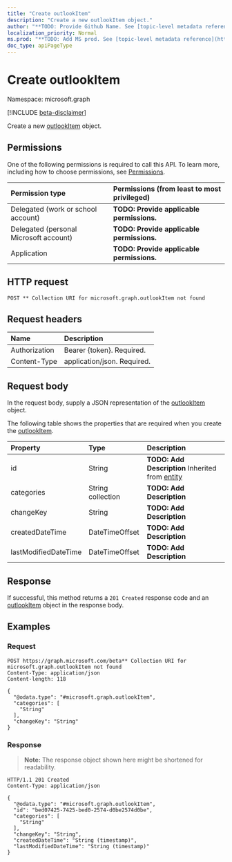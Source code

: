 ```yaml
---
title: "Create outlookItem"
description: "Create a new outlookItem object."
author: "**TODO: Provide Github Name. See [topic-level metadata reference](https://msgo.azurewebsites.net/add/document/guidelines/metadata.html#topic-level-metadata)**"
localization_priority: Normal
ms.prod: "**TODO: Add MS prod. See [topic-level metadata reference](https://msgo.azurewebsites.net/add/document/guidelines/metadata.html#topic-level-metadata)**"
doc_type: apiPageType
---
```


# Create outlookItem
Namespace: microsoft.graph

[!INCLUDE [beta-disclaimer](../../includes/beta-disclaimer.md)]

Create a new [outlookItem](../resources/outlookitem.md) object.

## Permissions
One of the following permissions is required to call this API. To learn more, including how to choose permissions, see [Permissions](/graph/permissions-reference).

|Permission type|Permissions (from least to most privileged)|
|:---|:---|
|Delegated (work or school account)|**TODO: Provide applicable permissions.**|
|Delegated (personal Microsoft account)|**TODO: Provide applicable permissions.**|
|Application|**TODO: Provide applicable permissions.**|

## HTTP request

<!-- {
  "blockType": "ignored"
}
-->
``` http
POST ** Collection URI for microsoft.graph.outlookItem not found
```

## Request headers
|Name|Description|
|:---|:---|
|Authorization|Bearer {token}. Required.|
|Content-Type|application/json. Required.|

## Request body
In the request body, supply a JSON representation of the [outlookItem](../resources/outlookitem.md) object.

The following table shows the properties that are required when you create the [outlookItem](../resources/outlookitem.md).

|Property|Type|Description|
|:---|:---|:---|
|id|String|**TODO: Add Description** Inherited from [entity](../resources/entity.md)|
|categories|String collection|**TODO: Add Description**|
|changeKey|String|**TODO: Add Description**|
|createdDateTime|DateTimeOffset|**TODO: Add Description**|
|lastModifiedDateTime|DateTimeOffset|**TODO: Add Description**|



## Response

If successful, this method returns a `201 Created` response code and an [outlookItem](../resources/outlookitem.md) object in the response body.

## Examples

### Request
<!-- {
  "blockType": "request",
  "name": "create_outlookitem_from_"
}
-->
``` http
POST https://graph.microsoft.com/beta** Collection URI for microsoft.graph.outlookItem not found
Content-Type: application/json
Content-length: 118

{
  "@odata.type": "#microsoft.graph.outlookItem",
  "categories": [
    "String"
  ],
  "changeKey": "String"
}
```


### Response
>**Note:** The response object shown here might be shortened for readability.
<!-- {
  "blockType": "response",
  "truncated": true,
  "@odata.type": "microsoft.graph.outlookItem"
}
-->
``` http
HTTP/1.1 201 Created
Content-Type: application/json

{
  "@odata.type": "#microsoft.graph.outlookItem",
  "id": "bed07425-7425-bed0-2574-d0be2574d0be",
  "categories": [
    "String"
  ],
  "changeKey": "String",
  "createdDateTime": "String (timestamp)",
  "lastModifiedDateTime": "String (timestamp)"
}
```

